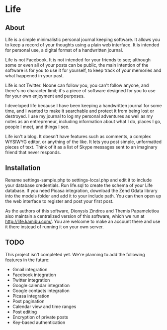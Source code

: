 Life
====

About
-----
Life is a simple minimalistic personal journal keeping software. It allows
you to keep a record of your thoughts using a plain web interface. It
is intended for personal use, a digital format of a handwritten journal.

Life is not Facebook. It is not intended for your friends to see; although
some or even all of your posts can be public, the main intention of
the software is for you to use it for yourself, to keep track of your
memories and what happened in your past.

Life is not Twitter. Noone can follow you, you can't follow anyone,
and there's no character limit; it's a piece of software designed for
you to use for your own enjoyment and purposes.

I developed life because I have been keeping a handwritten journal for
some time, and I wanted to make it searchable and protect it from being
lost or destroyed. I use my journal to log my personal adventures as well
as my notes as an entrepreneur, including information about what I do,
places I go, people I meet, and things I see.

Life isn't a blog. It doesn't have features such as comments, a complex
WYSIWYG editor, or anything of the like. It lets you post simple,
unformatted pieces of text. Think of it as a list of Skype messages sent
to an imaginary friend that never responds.

Installation
------------
Rename settings-sample.php to settings-local.php and edit it to include
your database credentials. Run life.sql to create the schema of your
Life database. If you need Picasa integration, download the Zend Gdata
library into the models folder and add it to your include path. You can
then open up the web interface to register and post your first post.

As the authors of this software, Dionysis Zindros and Themis Papameletiou
also maintain a centralized version of this software, which we run at
http://life.kamibu.com/. You are welcome to make an account there and use
it there instead of running it on your own server.

TODO
----
This project isn't completed yet. We're planning to add the following
features in the future:

 * Gmail integration
 * Facebook integration
 * Twitter integration
 * Google calendar integration
 * Google contacts integration
 * Picasa integration
 * Post pagination
 * Calendar view and time ranges
 * Post editing
 * Encryption of private posts
 * Key-based authentication

